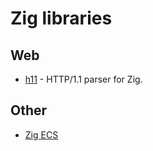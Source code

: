 # Zig libraries

## Web

- [h11](https://github.com/ducdetronquito/h11) - HTTP/1.1 parser for Zig.

## Other

- [Zig ECS](https://github.com/prime31/zig-ecs)
